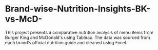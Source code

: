 # Brand-wise-Nutrition-Insights-BK-vs-McD-
This project presents a comparative nutrition analysis of menu items from Burger King and McDonald's using Tableau. The data was sourced from each brand’s official nutrition guide and cleaned using Excel.
